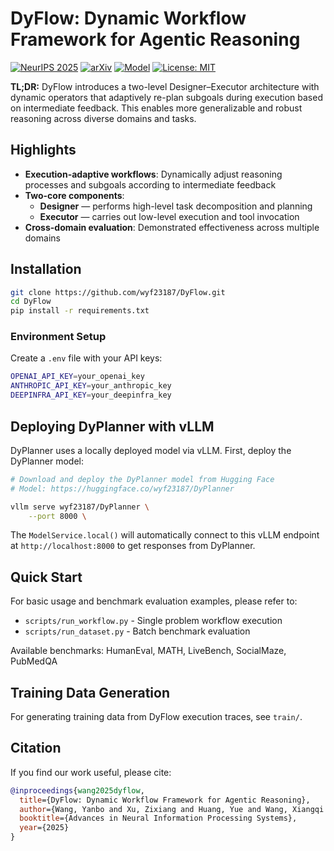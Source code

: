 # DyFlow: Dynamic Workflow Framework for Agentic Reasoning

[![NeurIPS 2025](https://img.shields.io/badge/NeurIPS-2025-blue.svg)](https://nips.cc/Conferences/2025)
[![arXiv](https://img.shields.io/badge/arXiv-2509.26062-b31b1b.svg)](https://arxiv.org/abs/2509.26062)
[![Model](https://img.shields.io/badge/%F0%9F%A4%97%20Hugging%20Face-DyPlanner-yellow)](https://huggingface.co/wyf23187/DyPlanner)
[![License: MIT](https://img.shields.io/badge/License-MIT-yellow.svg)](LICENSE)

**TL;DR:** DyFlow introduces a two-level Designer–Executor architecture with dynamic operators that adaptively re-plan subgoals during execution based on intermediate feedback. This enables more generalizable and robust reasoning across diverse domains and tasks.

## Highlights

- **Execution-adaptive workflows**: Dynamically adjust reasoning processes and subgoals according to intermediate feedback
- **Two-core components**:
  - **Designer** — performs high-level task decomposition and planning
  - **Executor** — carries out low-level execution and tool invocation
- **Cross-domain evaluation**: Demonstrated effectiveness across multiple domains

## Installation

```bash
git clone https://github.com/wyf23187/DyFlow.git
cd DyFlow
pip install -r requirements.txt
```

### Environment Setup

Create a `.env` file with your API keys:

```bash
OPENAI_API_KEY=your_openai_key
ANTHROPIC_API_KEY=your_anthropic_key
DEEPINFRA_API_KEY=your_deepinfra_key
```

## Deploying DyPlanner with vLLM

DyPlanner uses a locally deployed model via vLLM. First, deploy the DyPlanner model:

```bash
# Download and deploy the DyPlanner model from Hugging Face
# Model: https://huggingface.co/wyf23187/DyPlanner

vllm serve wyf23187/DyPlanner \
    --port 8000 \
```

The `ModelService.local()` will automatically connect to this vLLM endpoint at `http://localhost:8000` to get responses from DyPlanner.

## Quick Start

For basic usage and benchmark evaluation examples, please refer to:
- `scripts/run_workflow.py` - Single problem workflow execution
- `scripts/run_dataset.py` - Batch benchmark evaluation

Available benchmarks: HumanEval, MATH, LiveBench, SocialMaze, PubMedQA

## Training Data Generation

For generating training data from DyFlow execution traces, see `train/`.


## Citation

If you find our work useful, please cite:

```bibtex
@inproceedings{wang2025dyflow,
  title={DyFlow: Dynamic Workflow Framework for Agentic Reasoning},
  author={Wang, Yanbo and Xu, Zixiang and Huang, Yue and Wang, Xiangqi and Song, Zirui and Gao, Lang and Wang, Chenxi and Tang, Xiangru and Zhao, Yue and Cohan, Arman and others},
  booktitle={Advances in Neural Information Processing Systems},
  year={2025}
}
```